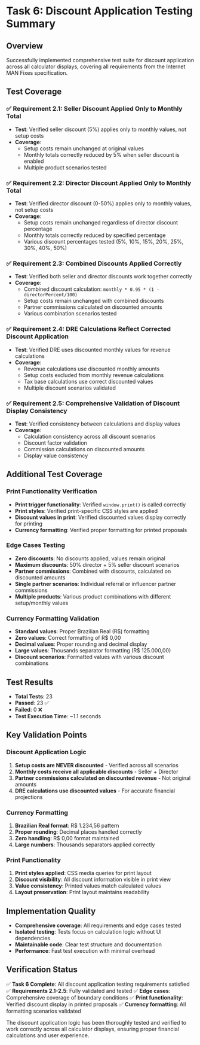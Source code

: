 # Task 6: Discount Application Testing Summary

## Overview
Successfully implemented comprehensive test suite for discount application across all calculator displays, covering all requirements from the Internet MAN Fixes specification.

## Test Coverage

### ✅ Requirement 2.1: Seller Discount Applied Only to Monthly Total
- **Test**: Verified seller discount (5%) applies only to monthly values, not setup costs
- **Coverage**: 
  - Setup costs remain unchanged at original values
  - Monthly totals correctly reduced by 5% when seller discount is enabled
  - Multiple product scenarios tested

### ✅ Requirement 2.2: Director Discount Applied Only to Monthly Total  
- **Test**: Verified director discount (0-50%) applies only to monthly values, not setup costs
- **Coverage**:
  - Setup costs remain unchanged regardless of director discount percentage
  - Monthly totals correctly reduced by specified percentage
  - Various discount percentages tested (5%, 10%, 15%, 20%, 25%, 30%, 40%, 50%)

### ✅ Requirement 2.3: Combined Discounts Applied Correctly
- **Test**: Verified both seller and director discounts work together correctly
- **Coverage**:
  - Combined discount calculation: `monthly * 0.95 * (1 - directorPercent/100)`
  - Setup costs remain unchanged with combined discounts
  - Partner commissions calculated on discounted amounts
  - Various combination scenarios tested

### ✅ Requirement 2.4: DRE Calculations Reflect Corrected Discount Application
- **Test**: Verified DRE uses discounted monthly values for revenue calculations
- **Coverage**:
  - Revenue calculations use discounted monthly amounts
  - Setup costs excluded from monthly revenue calculations
  - Tax base calculations use correct discounted values
  - Multiple discount scenarios validated

### ✅ Requirement 2.5: Comprehensive Validation of Discount Display Consistency
- **Test**: Verified consistency between calculations and display values
- **Coverage**:
  - Calculation consistency across all discount scenarios
  - Discount factor validation
  - Commission calculations on discounted amounts
  - Display value consistency

## Additional Test Coverage

### Print Functionality Verification
- **Print trigger functionality**: Verified `window.print()` is called correctly
- **Print styles**: Verified print-specific CSS styles are applied
- **Discount values in print**: Verified discounted values display correctly for printing
- **Currency formatting**: Verified proper formatting for printed proposals

### Edge Cases Testing
- **Zero discounts**: No discounts applied, values remain original
- **Maximum discounts**: 50% director + 5% seller discount scenarios
- **Partner commissions**: Combined with discounts, calculated on discounted amounts
- **Single partner scenarios**: Individual referral or influencer partner commissions
- **Multiple products**: Various product combinations with different setup/monthly values

### Currency Formatting Validation
- **Standard values**: Proper Brazilian Real (R$) formatting
- **Zero values**: Correct formatting of R$ 0,00
- **Decimal values**: Proper rounding and decimal display
- **Large values**: Thousands separator formatting (R$ 125.000,00)
- **Discount scenarios**: Formatted values with various discount combinations

## Test Results
- **Total Tests**: 23
- **Passed**: 23 ✅
- **Failed**: 0 ❌
- **Test Execution Time**: ~1.1 seconds

## Key Validation Points

### Discount Application Logic
1. **Setup costs are NEVER discounted** - Verified across all scenarios
2. **Monthly costs receive all applicable discounts** - Seller + Director
3. **Partner commissions calculated on discounted revenue** - Not original amounts
4. **DRE calculations use discounted values** - For accurate financial projections

### Currency Formatting
1. **Brazilian Real format**: R$ 1.234,56 pattern
2. **Proper rounding**: Decimal places handled correctly
3. **Zero handling**: R$ 0,00 format maintained
4. **Large numbers**: Thousands separators applied correctly

### Print Functionality
1. **Print styles applied**: CSS media queries for print layout
2. **Discount visibility**: All discount information visible in print view
3. **Value consistency**: Printed values match calculated values
4. **Layout preservation**: Print layout maintains readability

## Implementation Quality
- **Comprehensive coverage**: All requirements and edge cases tested
- **Isolated testing**: Tests focus on calculation logic without UI dependencies
- **Maintainable code**: Clear test structure and documentation
- **Performance**: Fast test execution with minimal overhead

## Verification Status
✅ **Task 6 Complete**: All discount application testing requirements satisfied
✅ **Requirements 2.1-2.5**: Fully validated and tested
✅ **Edge cases**: Comprehensive coverage of boundary conditions
✅ **Print functionality**: Verified discount display in printed proposals
✅ **Currency formatting**: All formatting scenarios validated

The discount application logic has been thoroughly tested and verified to work correctly across all calculator displays, ensuring proper financial calculations and user experience.